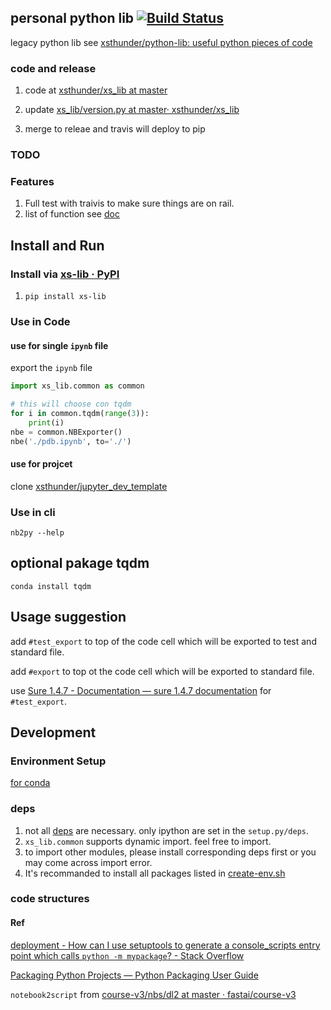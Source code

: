 personal python lib [![Build Status](https://travis-ci.com/xsthunder/xs_lib.svg?branch=master)](https://travis-ci.com/xsthunder/xs_lib)
------
legacy python lib see [xsthunder/python-lib: useful python pieces of code](https://github.com/xsthunder/python-lib)

### code and release

1. code at [xsthunder/xs_lib at master](https://github.com/xsthunder/xs_lib/tree/master)

2. update [xs_lib/version.py at master· xsthunder/xs_lib](https://github.com/xsthunder/xs_lib/blob/master/xs_lib/version.py)

3. merge to releae and travis will deploy to pip

### TODO
 
### Features

1. Full test with traivis to make sure things are on rail.
2. list of function see [doc](./doc/README.md)

## Install and Run

### Install via [xs-lib · PyPI](https://pypi.org/project/xs-lib/)

1. `pip install xs-lib`

### Use in Code

#### use for single `ipynb` file

export the `ipynb` file

```python
import xs_lib.common as common

# this will choose con tqdm
for i in common.tqdm(range(3)):
    print(i)
nbe = common.NBExporter()
nbe('./pdb.ipynb', to='./')
```
#### use for projcet

clone [xsthunder/jupyter_dev_template](https://github.com/xsthunder/jupyter_dev_template)

### Use in cli

```
nb2py --help
```

## optional pakage tqdm

```
conda install tqdm
```

## Usage suggestion

add `#test_export` to top of the code cell which will be exported to test and standard file.

add `#export` to top ot the code cell which will be exported to standard file.

use [Sure 1.4.7 - Documentation — sure 1.4.7 documentation](https://sure.readthedocs.io/en/latest/) for `#test_export`.

## Development

### Environment Setup

[for conda](./config/create-env.sh)

### deps

1. not all [deps](./config/create-env.sh) are necessary. only ipython are set in the `setup.py/deps`.
2. `xs_lib.common` supports dynamic import. feel free to import.
3. to import other modules, please install corresponding deps first or you may come across import error.
4. It's recommanded to install all packages listed in [create-env.sh](./config/create-env.sh)



### code structures



#### Ref 

[deployment - How can I use setuptools to generate a console_scripts entry point which calls `python -m mypackage`? - Stack Overflow](https://stackoverflow.com/questions/27784271/how-can-i-use-setuptools-to-generate-a-console-scripts-entry-point-which-calls)

[Packaging Python Projects — Python Packaging User Guide](http://packaging.python.org/tutorials/packaging-projects/)

`notebook2script` from [course-v3/nbs/dl2 at master · fastai/course-v3](https://github.com/fastai/course-v3/tree/master/nbs/dl2)

